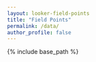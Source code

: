 ```yaml
---
layout: looker-field-points
title: "Field Points"
permalink: /data/
author_profile: false
---
```


{% include base_path %}
